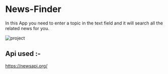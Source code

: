 # News-Finder

In this App you need to enter a topic in the text field and it will search all the related news for you.

![project](https://user-images.githubusercontent.com/29652551/43675600-3da1ae7c-9800-11e8-907a-c3730214bd33.gif)

## Api used :-
https://newsapi.org/
